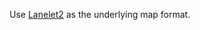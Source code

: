 Use [Lanelet2](https://github.com/fzi-forschungszentrum-informatik/Lanelet2) as the underlying map format.